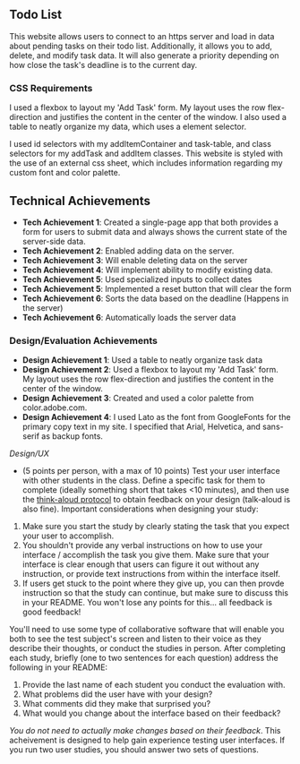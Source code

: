 ## Todo List
This website allows users to connect to an https server and load in data about pending tasks on their todo list. Additionally, it allows you to add, delete, and modify task data. It will also generate a priority depending on how close the task's deadline is to the current day.

### CSS Requirements
I used a flexbox to layout my 'Add Task' form. My layout uses the row flex-direction and justifies the content in the center of the window. I also used a table to neatly organize my data, which uses a element selector. 

I used id selectors with my addItemContainer and task-table, and class selectors for my addTask and addItem classes. This website is styled with the use of an external css sheet, which includes information regarding my custom font and color palette.

## Technical Achievements
- **Tech Achievement 1**: Created a single-page app that both provides a form for users to submit data and always shows the current state of the server-side data. 
- **Tech Achievement 2**: Enabled adding data on the server.
- **Tech Achievement 3**: Will enable deleting data on the server
- **Tech Achievement 4**: Will implement ability to modify existing data.
- **Tech Achievement 5**: Used specialized inputs to collect dates
- **Tech Achievement 5**: Implemented a reset button that will clear the form
- **Tech Achievement 6**: Sorts the data based on the deadline (Happens in the server)
- **Tech Achievement 6**: Automatically loads the server data

### Design/Evaluation Achievements
- **Design Achievement 1**: Used a table to neatly organize task data
- **Design Achievement 2**: Used a flexbox to layout my 'Add Task' form. My layout uses the row flex-direction and justifies the content in the center of the window.
- **Design Achievement 3**: Created and used a color palette from color.adobe.com.
- **Design Achievement 4**: I used Lato as the font from GoogleFonts for the primary copy text in my site. I specified that Arial, Helvetica, and sans-serif as backup fonts.

*Design/UX*
- (5 points per person, with a max of 10 points) Test your user interface with other students in the class. Define a specific task for them to complete (ideally something short that takes <10 minutes), and then use the [think-aloud protocol](https://en.wikipedia.org/wiki/Think_aloud_protocol) to obtain feedback on your design (talk-aloud is also fine). Important considerations when designing your study:

1. Make sure you start the study by clearly stating the task that you expect your user to accomplish.
2. You shouldn't provide any verbal instructions on how to use your interface / accomplish the task you give them. Make sure that your interface is clear enough that users can figure it out without any instruction, or provide text instructions from within the interface itself.
3. If users get stuck to the point where they give up, you can then provde instruction so that the study can continue, but make sure to discuss this in your README. You won't lose any points for this... all feedback is good feedback!

You'll need to use some type of collaborative software that will enable you both to see the test subject's screen and listen to their voice as they describe their thoughts, or conduct the studies in person. After completing each study, briefly (one to two sentences for each question) address the following in your README:

1. Provide the last name of each student you conduct the evaluation with.
2. What problems did the user have with your design?
3. What comments did they make that surprised you?
4. What would you change about the interface based on their feedback?

*You do not need to actually make changes based on their feedback*. This acheivement is designed to help gain experience testing user interfaces. If you run two user studies, you should answer two sets of questions. 

